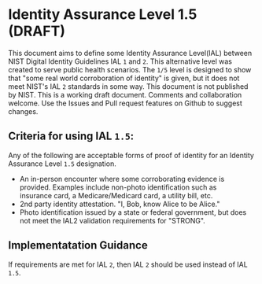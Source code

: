 Identity Assurance Level 1.5 (DRAFT)
====================================


This document aims to define some Identity Assurance Level(IAL) between NIST Digital Identity Guidelines IAL `1` and `2`. This alternative level was created to serve public health scenarios.  The `1/5` level is designed to show that "some real world corroboration of identity" is given, but it does not meet NIST's IAL `2` standards in some way.  This document is not published by NIST. This is a working draft document.  Comments and collaboration welcome. Use the Issues and Pull request features on Github to suggest changes.


Criteria for using IAL `1.5`:
----------------------------

Any of the following are acceptable forms of proof of identity for an Identity Assurance Level  `1.5` designation.

* An in-person encounter where some corroborating evidence is provided. Examples include non-photo identification such as  
insurance card, a Medicare/Medicard card, a utility bill, etc.
* 2nd party identity attestation.  "I, Bob, know Alice to be Alice."
* Photo identification issued by a state or federal government, but does not meet the IAL2 validation requirements for "STRONG".


Implementatation Guidance
-------------------------

If requirements are met for IAL `2`, then IAL `2` should be used instead of IAL `1.5`.

